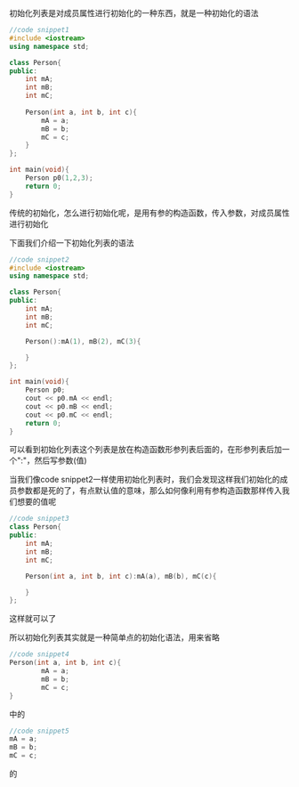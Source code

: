 初始化列表是对成员属性进行初始化的一种东西，就是一种初始化的语法

```cpp
//code snippet1
#include <iostream>
using namespace std;

class Person{
public:
    int mA;
    int mB;
    int mC;
    
    Person(int a, int b, int c){
        mA = a;
        mB = b;
        mC = c;
    }
};

int main(void){
    Person p0(1,2,3);
    return 0;
}
```

传统的初始化，怎么进行初始化呢，是用有参的构造函数，传入参数，对成员属性进行初始化

下面我们介绍一下初始化列表的语法

```cpp
//code snippet2
#include <iostream>
using namespace std;

class Person{
public:
    int mA;
    int mB;
    int mC;

    Person():mA(1), mB(2), mC(3){

    }
};

int main(void){
    Person p0;
    cout << p0.mA << endl;
    cout << p0.mB << endl;
    cout << p0.mC << endl;
    return 0;
}
```

可以看到初始化列表这个列表是放在构造函数形参列表后面的，在形参列表后加一个":"，然后写参数(值)

当我们像code snippet2一样使用初始化列表时，我们会发现这样我们初始化的成员参数都是死的了，有点默认值的意味，那么如何像利用有参构造函数那样传入我们想要的值呢

```cpp
//code snippet3
class Person{
public:
    int mA;
    int mB;
    int mC;

    Person(int a, int b, int c):mA(a), mB(b), mC(c){

    }
};
```

这样就可以了

所以初始化列表其实就是一种简单点的初始化语法，用来省略

```cpp
//code snippet4
Person(int a, int b, int c){
        mA = a;
        mB = b;
        mC = c;
}
```

中的

```cpp
//code snippet5
mA = a;
mB = b;
mC = c;
```

的

